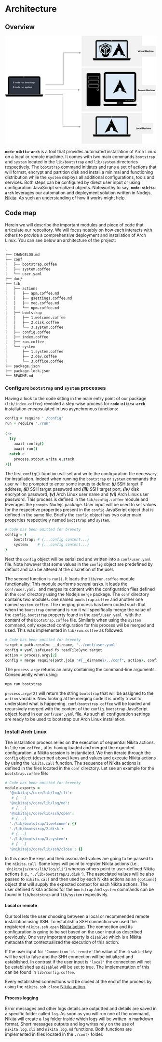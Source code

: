 # Architecture

## Overview

<img src="./doc/overview.png" alt="overview" style="zoom:67%;" />

**`node-nikita-arch`** is a tool that provides automated installation of Arch Linux on a local or remote machine. It comes with two main commands `bootstrap` and `system` located in the `lib/bootstrap` and `lib/system` directories respectively. The `bootstrap` command initiates and runs a set of actions that will format, encrypt and partition disk and install a minimal and functioning distribution while the `system` deploys all additional configurations, tools and services. Both steps can be configured by direct user input or using configuration JavaScript serialized objects. Noteworthy to say, **`node-nikita-arch`** leverages our automation and deployment solution written in Nodejs, [Nikita](https://nikita.js.org/). As such an understanding of how it works might help.

## Code map

Herein we will describe the important modules and piece of code that articulate our repository. We will focus notably on how each interacts with others to provide a comprehensive deployment and installation of Arch Linux. You can see below an architecture of the project:

```
.
├── CHANGELOG.md
├── conf
│   ├── bootstrap.coffee
│   ├── system.coffee
│   └── user.yaml
├── doc/
├── lib
│   ├── actions
│   │   ├── apm.coffee.md
│   │   ├── gsettings.coffee.md
│   │   ├── mod.coffee.md
│   │   └── npm.coffee.md
│   ├── bootstrap
│   │   ├── 1.welcome.coffee
│   │   ├── 2.disk.coffee
│   │   └── 3.system.coffee
│   ├── config.coffee
│   ├── index.coffee
│   ├── run.coffee
│   └── system
│       ├── 1.system.coffee
│       ├── 2.dev.coffee
│       └── 3.office.coffee
├── package.json
├── package-lock.json
└── README.md
```

### Configure `bootstrap` and `system` processes

Having a look to the code sitting in the main entry point of our package (`lib/index.coffee`) revealed a step-wise process for **`node-nikita-arch`** installation encapsulated in two asynchronous functions:

```coffeescript
config = require './config'
run = require './run'

(->
  try
    await config()
    await run()
  catch e
    process.stdout.write e.stack
)()
```

The first `config()` function will set and write the configuration file necessary for installation. Indeed when running the `bootstrap` or `system` commands the user will be prompted to enter some inputs to define: ***(i)*** SSH target IP address, ***(ii)*** SSH target password and ***(iii)*** SSH target port, ***(iv)*** disk encryption password, ***(v)*** Arch Linux user name and ***(vi)*** Arch Linux user password. This process is defined in the `lib/config.coffee` module and leverages the `prompts` Nodejs package. User input will be used to set values for the respective properties present in the `config` JavaScript object that is defined in the same file. Briefly the `config` object has two outer main properties respectively named `bootstrap` and `system`.   

```coffeescript
# Code has been omitted for brevety
config = {
    bootstrap: # {...config content...}
    system:    # {...config content...} 
}
```

Next the `config` object will be serialized and written into a `conf/user.yaml ` file. Note however that some values in the `config` object are predefined by default and can be altered at the discretion of the user.

The second function is `run()`. It loads the `lib/run.coffee` module functionality. This module performs several tasks. it loads the `conf/user.yaml ` and merges its content with the configuration files defined in the `conf` directory using the Nodejs `merge` package. The `conf` directory contains two modules: one named `bootstrap.coffee` and another one named `system.coffee`. The merging process has been coded such that when the `bootstrap` command is run it will specifically merge the value of the `config.bootstrap` property found in the `conf/user.yaml ` with the content of the `bootstrap.coffee` file. Similarly when using the `system` command, only expected configuration for this process will be merged and used. This was implemented in `lib/run.coffee` as followed:

```coffeescript
# Code has been omitted for brevety
target = path.resolve __dirname, '../conf/user.yaml'
config = yaml.safeLoad fs.readFileSync target
action = process.argv[2]
config = merge require(path.join "#{__dirname}/../conf", action), config[action]
```

The `process.argv` returns an array containing the command-line arguments. Consequently when using:

```bash
npm run bootstrap
```

`process.argv[2]` will return the string `bootstrap` that will be assigned to the `action` variable. Now looking at the merging code it is pretty trivial to understand what is happening. `conf/bootstrap.coffee` will be loaded and recursively merged with the content of the `config.bootstrap` JavaScript object found in our `conf/user.yaml` file. As such all configuration settings are ready to be used to bootstrap our Arch Linux installation.

### Install Arch Linux

The installation process relies on the execution of sequential Nikita actions. In `lib/run.coffee` , after having loaded and merged the expected configuration, a Nikita session is instantiated. We then iterate through the `config` object (described above) keys and values and execute Nikita actions by using the `nikita.call` function. The sequence of Nikita actions is defined in the files located in the `conf` directory. Let see an example for the `bootstrap.coffee` file:

```coffeescript
# Code has been omitted for brevety
module.exports =
  '@nikitajs/core/lib/log/cli':
   # {...}
  '@nikitajs/core/lib/log/md':
   # {...}
  '@nikitajs/core/lib/ssh/open':
   # {...}
  './lib/bootstrap/1.welcome': {}
  './lib/bootstrap/2.disk':
   # {...}
  './lib/bootstrap/3.system':
   # {...}
  '@nikitajs/core/lib/ssh/close': {}

```

In this case the keys and their associated values are going to be passed to the `nikita.call`. Some keys will point to register Nikita actions (i.e., `'@nikitajs/core/lib/log/cli'`) whereas others point to user-defined Nikita actions (i.e., `'./lib/bootstrap/2.disk'`). The associated values will be also passed to `nikita.call` and then used by each Nikita actions as an `{options}` object that will supply the expected context for each Nikita actions. The user defined Nikita actions for the `bootstrap` and `system` commands can be found in `lib/bootstrap` and `lib/system` respectively.

#### Local or remote

Our tool lets the user choosing between a local or recommended remote installation using SSH. To establish a SSH connection we used the registered `nikita.ssh.open` [Nikita action](https://github.com/adaltas/node-nikita/blob/master/packages/core/src/actions/ssh/open.coffee.md). The connection and its configuration is going to be set based on the user input as described previously. One very important property is `disabled` which is a Nikita metadata that contextualized the execution of this action. 

If the user input for `'Connection'` is `'remote'` the value of the `disabled` key will be set to false and the SHH connection will be initialized and established. In contrast if the user input is `'local'` the connection will not be established as `disabled` will be set to true. The implementation of this can be found in `lib/config.coffee`.   

Every established connections will be closed at the end of the process by using the `nikita.ssh.close` [Nikita action](https://github.com/adaltas/node-nikita/blob/master/packages/core/src/actions/ssh/close.coffee.md).

#### Process logging

Error messages and other logs details are outputted and details are saved in a specific folder called `log`. As soon as you will run one of the command, Nikita will create a `log` folder inside which logs will be written in markdown format. Short messages outputs and log writes rely on the use of `nikita.log.cli` and `nikita.log.md` functions. Both functions are implemented in files located in the `./conf/` folder.









